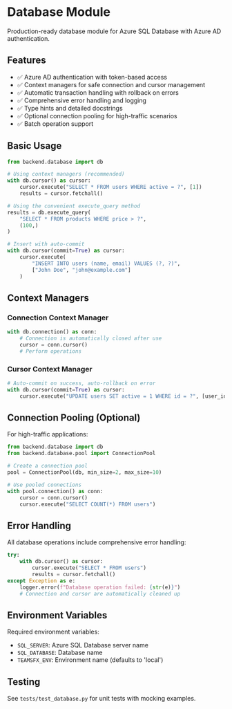 # Database Module

Production-ready database module for Azure SQL Database with Azure AD authentication.

## Features

- ✅ Azure AD authentication with token-based access
- ✅ Context managers for safe connection and cursor management
- ✅ Automatic transaction handling with rollback on errors
- ✅ Comprehensive error handling and logging
- ✅ Type hints and detailed docstrings
- ✅ Optional connection pooling for high-traffic scenarios
- ✅ Batch operation support

## Basic Usage

```python
from backend.database import db

# Using context managers (recommended)
with db.cursor() as cursor:
    cursor.execute("SELECT * FROM users WHERE active = ?", [1])
    results = cursor.fetchall()

# Using the convenient execute_query method
results = db.execute_query(
    "SELECT * FROM products WHERE price > ?",
    (100,)
)

# Insert with auto-commit
with db.cursor(commit=True) as cursor:
    cursor.execute(
        "INSERT INTO users (name, email) VALUES (?, ?)",
        ["John Doe", "john@example.com"]
    )
```

## Context Managers

### Connection Context Manager
```python
with db.connection() as conn:
    # Connection is automatically closed after use
    cursor = conn.cursor()
    # Perform operations
```

### Cursor Context Manager
```python
# Auto-commit on success, auto-rollback on error
with db.cursor(commit=True) as cursor:
    cursor.execute("UPDATE users SET active = 1 WHERE id = ?", [user_id])
```

## Connection Pooling (Optional)

For high-traffic applications:

```python
from backend.database import db
from backend.database.pool import ConnectionPool

# Create a connection pool
pool = ConnectionPool(db, min_size=2, max_size=10)

# Use pooled connections
with pool.connection() as conn:
    cursor = conn.cursor()
    cursor.execute("SELECT COUNT(*) FROM users")
```

## Error Handling

All database operations include comprehensive error handling:

```python
try:
    with db.cursor() as cursor:
        cursor.execute("SELECT * FROM users")
        results = cursor.fetchall()
except Exception as e:
    logger.error(f"Database operation failed: {str(e)}")
    # Connection and cursor are automatically cleaned up
```

## Environment Variables

Required environment variables:
- `SQL_SERVER`: Azure SQL Database server name
- `SQL_DATABASE`: Database name
- `TEAMSFX_ENV`: Environment name (defaults to 'local')

## Testing

See `tests/test_database.py` for unit tests with mocking examples.